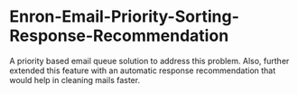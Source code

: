 # Enron-Email-Priority-Sorting-Response-Recommendation
A priority based email queue solution to address this problem. Also, further extended this feature with an automatic response recommendation that would help in cleaning mails faster.
